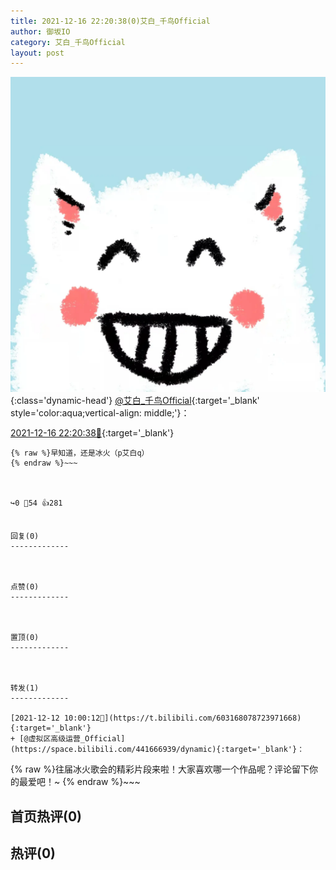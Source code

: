 ```yaml
---
title: 2021-12-16 22:20:38(0)艾白_千鸟Official
author: 御坂IO
category: 艾白_千鸟Official
layout: post
---
```


![img](/images/9ae8b9445fd0665cc014d9080156a45271be73c6.jpg){:class='dynamic-head'}
[@艾白_千鸟Official](https://space.bilibili.com/334537711/dynamic){:target='_blank' style='color:aqua;vertical-align: middle;'}：

[2021-12-16 22:20:38🔗](https://t.bilibili.com/604843227638320667){:target='_blank'}

~~~
{% raw %}早知道，还是冰火（p艾白q）
{% endraw %}~~~



↪️0 💬54 👍281


回复(0)
-------------



点赞(0)
-------------



置顶(0)
-------------



转发(1)
-------------

[2021-12-12 10:00:12🔗](https://t.bilibili.com/603168078723971668){:target='_blank'}
+ [@虚拟区高级运营_Official](https://space.bilibili.com/441666939/dynamic){:target='_blank'}：
~~~
{% raw %}往届冰火歌会的精彩片段来啦！大家喜欢哪一个作品呢？评论留下你的最爱吧！~
{% endraw %}~~~






首页热评(0)
-------------



热评(0)
-------------



